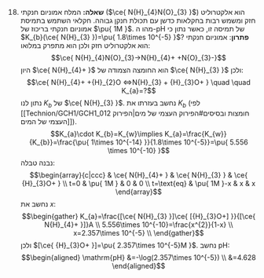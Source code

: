 
18. **שאלה:**
	המלח אמוניום חנקתי ($\ce{ N{H}_{4}N{O}_{3} }$) הוא אלקטרוליט חזק ומשמש רבות בחקלאות כדשן עם תכולת חנקן גבוהה. חקלאי השתמש בתמיסת אמוניום חנקתי בריכוז של $\pu{ 1M }$. מהו ה-$\mathrm{pH}$ של תמיסה זו, כאשר נתון כי $K_{b}(\ce{ N{H}_{3} })=\pu{ 1.8\times 10^{-5} }$?
	**פתרון**:
	אמוניום חנקתי הוא אלקטרוליט חזק ולכן הוא מתפרק במלואו:
	$$\ce{ N{H}_{4}N{O}_{3}->N{H}_{4}+ +N{O}_{3}-}$$
	היון $\ce{ N{H}_{4}+ }$ הוא החומצה הצמודה של $\ce{ N{H}_{3} }$ ולכן:
	$$\ce{ N{H}_{4}+ +{H}_{2}O <=>N{H}_{3} + {H}_{3}O+ } \quad \quad K_{a}=?$$
	נתון לנו $K_{b}$ של $\ce{ N{H}_{3} }$. נחשב בעזרתו את $K_{b}$ (לפי [[Technion/GCH1/GCH1_012 חומצות ובסיסים#הפירוק העצמי של מים|הפירוק העצמי של המים]]).
	$$K_{a}\cdot K_{b}=K_{w}\implies K_{a}=\frac{K_{w}}{K_{b}}=\frac{\pu{ 1\times 10^{-14} }}{1.8\times 10^{-5}}=\pu{ 5.556 \times 10^{-10} }$$
	נבנה טבלה:
	$$\begin{array}{c|ccc}
 & \ce{ N{H}_{4}+ } & \ce{ N{H}_{3} } & \ce{ {H}_{3}O+ } \\
t=0 & \pu{ 1M } & 0 & 0 \\
t=\text{eq} & \pu{ 1M }-x & x & x
\end{array}$$
נחשב את $x$:
	$$\begin{gather}
K_{a}=\frac{[\ce{ N{H}_{3} }]\ce{ [{H}_{3}O+] }}{[\ce{ N{H}_{4}+ }]}A \\
5.556\times 10^{-10}=\frac{x^{2}}{1-x} \\
x=2.357\times 10^{-5} \\
\end{gather}$$
	ולכן $[\ce{ {H}_{3}O+ }]=\pu{ 2.357\times 10^{-5}M }$. נחשב $\mathrm{pH}$:
	$$\begin{aligned}
\mathrm{pH} &=-\log(2.357\times 10^{-5}) \\
	&=4.628
\end{aligned}$$